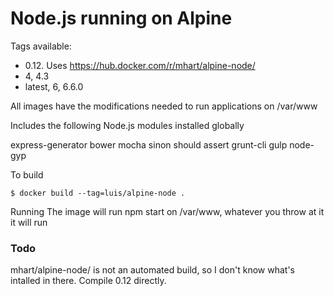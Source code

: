 # Node.js running on Alpine

Tags available:

- 0.12. Uses https://hub.docker.com/r/mhart/alpine-node/
- 4, 4.3
- latest, 6, 6.6.0

All images have the modifications needed to run applications on /var/www

Includes the following Node.js modules installed globally

express-generator bower mocha sinon should assert grunt-cli gulp node-gyp

To build

    $ docker build --tag=luis/alpine-node .

Running
The image will run npm start on /var/www, whatever you throw at it it will run

### Todo

mhart/alpine-node/ is not an automated build, so I don't know what's intalled in there.
Compile 0.12 directly.
